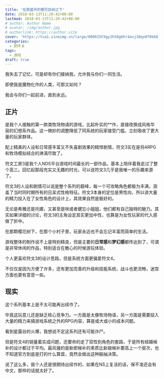 ```yaml
---
title: '在那盛开的樱花巨树之下'
date: 2018-03-13T11:29:42+08:00
lastmod: 2018-03-13T11:29:42+08:00
# author: Author Name
# avatar: /img/author.jpg
# authorlink: https://author.site
cover: 'https://tva1.sinaimg.cn/large/006R15FXgy1h58g6hr4avj30qo0f0k68.jpg'
categories:
  - 奶牛关
tags:
  - 游戏
draft: true
---
```


我失去了记忆，可是却有你们接纳我，允许我与你们一同生活。

即使我是魔物化作的人类，可那又如何？

我会与你们一起前进，直到永远。

<!--more-->

## 正片

是我个人接触的第一款类牧场物语的游戏，比起朴实的**作，直接改换成风格华丽的幻想系作品。这一微妙的调整降低了同系统的玩家接受门槛，立刻吸收了更大量的玩家群体。

配上精美的人设和日常感丰富又不失喜剧效果的精悍剧情，符文3实在是将ARPG和牧场模拟结合的淋漓尽致了。

符文工房3是我个人NDS平台游戏时间最长的一部作品，基本上陪伴着我走过了整个高三。回忆起那段充实又无趣的时光，可以说符文3几乎是我唯一的乐趣来源了。

符文3的人设和剧情可以说是整个系列的巅峰，每一个可攻略角色都极为丰满，涵盖了当时同时期所有的日呆式性格特征。符文3本身的定位是男性向，所以讲大量的精力投入在了女性角色的设计上，其效果自然是极好的。

无论是希雅还是托娜，又甚至是咲或者健忘小姐姐，他们都有自己独特的魅力。其实如果详细的讨论，符文3的主角设定其实更加中性，也算是为女性玩家的代入感做了折中。

在那颗樱花树下，在那个小村子里，玩家永远也不会忘记丰富而简单的生活。

游戏整体的制作说不上是特别精良，但是主要的**日常感**和**梦幻感**都传达到了，可谓是非常休闲的作品，特别适合在散心的时候游玩体验。

个人更喜欢符文3的设计思路，但是系统方面更偏爱符文4。

不仅仅是因为方便了许多，还有更加完善的升级和技能系统，战斗也更流畅，迷宫方面也更有意思一些。

## 现实

这个系列基本上是不太可能再出续作了。

毕竟这玩意儿还是缺乏核心竞争力。一方面是太像牧场物语，另一方面是需要投入大量的精力来搞游戏系统之外的RPG内容，算是或大或小的成本问题。

看到星露谷的火爆，我想说不定这系列还有可能诈尸。

但是符文4的销量着实成问题，还要命的走了双性别角色的套路，于是所有结婚候补的设计都过于平均。最风骚的是新郎候补的素质比新娘候补要高上一个层次，也不知道官方到底是打的什么算盘，竟然会做出这种脑抽决策。

说了这么多，我个人还是很期待出续作的，如果在NS上复活的话，保不准还会有中文，那样的话就太好了。